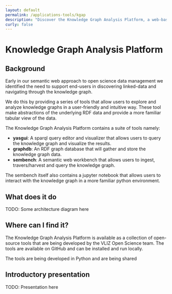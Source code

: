 ```yaml
---
layout: default
permalink: /applications-tools/kgap
description: "Discover the Knowledge Graph Analysis Platform, a web-based tool that allows users to explore and analyze knowledge graphs. It is designed to be user-friendly and intuitive, with a focus on visualizing and analyzing complex data structures."
curly: false
---
```


# Knowledge Graph Analysis Platform

## Background

Early in our semantic web approach to open science data management we identified the need to support end-users in discovering linked-data and navigating through the knowledge graph.

We do this by providing a series of tools that allow users to explore and analyze knowledge graphs in a user-friendly and intuitive way. These tool make abstractions of the underlying RDF data and provide a more familiar tabular view of the data.

The Knowledge Graph Analysis Platform contains a suite of tools namely:

- **yasgui**: A sparql query editor and visualizer that allows users to query the knowledge graph and visualize the results.
- **graphdb**: An RDF graph database that will gather and store the knowledge graph data.
- **sembench**: A semantic web workbench that allows users to ingest, travers/harvest and query the knowledge graph.

The sembench itself also contains a jupyter notebook that allows users to interact with the knowledge graph in a more familiar python environment.

## What does it do

TODO: Some architecture diagram here

## Where can I find it?

The Knowledge Graph Analysis Platform is available as a collection of open-source tools that are being developed by the VLIZ Open Science team. The tools are available on GitHub and can be installed and run locally.

The tools are being developed in Python and are being shared

## Introductory presentation

TODO: Presentation here
